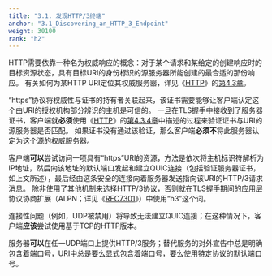 ```yaml
---
title: "3.1. 发现HTTP/3终端"
anchor: "3.1_Discovering_an_HTTP_3_Endpoint"
weight: 30100
rank: "h2"
---
```


HTTP需要依靠一种名为权威响应的概念：对于某个请求和某给定的创建响应时的目标资源状态，具有目标URI的身份标识的源服务器所能创建的最合适的那份响应。
有关如何为某HTTP URI定位其权威服务器，详见《[HTTP]()》的[第4.3章]()。

“https”协议将权威性与证书的持有者关联起来，该证书需要能够让客户端认定这个由URI的授权机构部分辨识的主机是可信的。
一旦在TLS握手中接收到了服务器证书，客户端就**必须**使用《[HTTP]()》的[第4.3.4章]()中描述的过程来验证证书与URI的源服务器是否匹配。
如果证书没有通过该验证，那么客户端**必须不**将此服务器认定为这个源的权威服务器。

客户端**可以**尝试访问一项具有“https”URI的资源，方法是依次将主机标识符解析为IP地址，然后向该地址的默认端口发起和建立QUIC连接（包括验证服务器证书，如上文所述），最后经由这条安全的连接向着服务器发送指向该URI的HTTP/3请求消息。
除非使用了其他机制来选择HTTP/3协议，否则就在TLS握手期间的应用层协议协商扩展（ALPN；详见《[RFC7301]()》）中使用“h3”这个词。

连接性问题（例如，UDP被禁用）将导致无法建立QUIC连接；在这种情况下，客户端**应该**尝试使用基于TCP的HTTP版本。

服务器**可以**在任一UDP端口上提供HTTP/3服务；替代服务的对外宣告中总是明确包含着端口号，URI中总是要么显式包含着端口号，要么使用特定协议的默认端口号。
